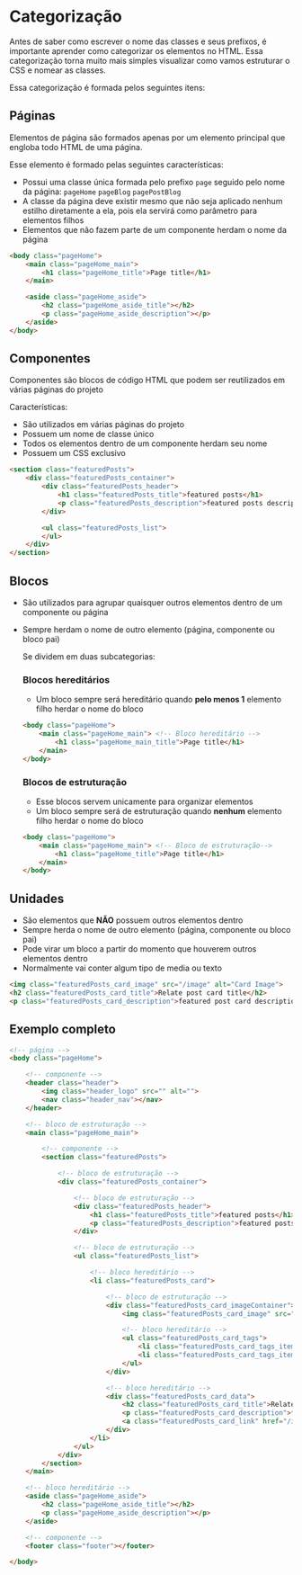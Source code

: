 # Categorização
Antes de saber como escrever o nome das classes e seus prefixos, é importante aprender como categorizar os elementos no HTML. 
Essa categorização torna muito mais simples visualizar como vamos estruturar o CSS e nomear as classes.

Essa categorização é formada pelos seguintes itens:

## Páginas
Elementos de página são formados apenas por um elemento principal que engloba todo HTML de uma página.

Esse elemento é formado pelas seguintes características:
- Possui uma classe única formada pelo prefixo `page` seguido pelo nome da página: `pageHome` `pageBlog` `pagePostBlog`
- A classe da página deve existir mesmo que não seja aplicado nenhum estilho diretamente a ela, pois ela servirá como parâmetro para elementos filhos
- Elementos que não fazem parte de um componente herdam o nome da página

```html
<body class="pageHome">
    <main class="pageHome_main">
		<h1 class="pageHome_title">Page title</h1>
    </main>

	<aside class="pageHome_aside">
		<h2 class="pageHome_aside_title"></h2>
		<p class="pageHome_aside_description"></p>
	</aside>
</body>
```

## Componentes
Componentes são blocos de código HTML que podem ser reutilizados em várias páginas do projeto

Características:
- São utilizados em várias páginas do projeto
- Possuem um nome de classe único
- Todos os elementos dentro de um componente herdam seu nome
- Possuem um CSS exclusivo

```html
<section class="featuredPosts">
	<div class="featuredPosts_container">
		<div class="featuredPosts_header">
			<h1 class="featuredPosts_title">featured posts</h1>
			<p class="featuredPosts_description">featured posts description</p>
		</div>

		<ul class="featuredPosts_list">
		</ul>
	</div>
</section>
```

## Blocos
- São utilizados para agrupar quaisquer outros elementos dentro de um componente ou página
- Sempre herdam o nome de outro elemento (página, componente ou bloco pai)    

	Se dividem em duas subcategorias:
    
    ### Blocos hereditários    
    - Um bloco sempre será hereditário quando **pelo menos 1** elemento filho herdar o nome do bloco
    ```html
	<body class="pageHome">
		<main class="pageHome_main"> <!-- Bloco hereditário -->
			<h1 class="pageHome_main_title">Page title</h1>
		</main>
	</body>
	```
    
    ### Blocos de estruturação    
    - Esse blocos servem unicamente para organizar elementos
    - Um bloco sempre será de estruturação quando **nenhum** elemento filho herdar o nome do bloco
    ```html
	<body class="pageHome">
		<main class="pageHome_main"> <!-- Bloco de estruturação-->
			<h1 class="pageHome_title">Page title</h1>
		</main>
	</body>
	```

## Unidades
- São elementos que **NÃO** possuem outros elementos dentro
- Sempre herda o nome de outro elemento (página, componente ou bloco pai)
- Pode virar um bloco a partir do momento que houverem outros elementos dentro
- Normalmente vai conter algum tipo de media ou texto

```html
<img class="featuredPosts_card_image" src="/image" alt="Card Image">
<h2 class="featuredPosts_card_title">Relate post card title</h2>
<p class="featuredPosts_card_description">featured post card description</p>
```

## Exemplo completo

```html
<!-- página -->
<body class="pageHome">

    <!-- componente -->
    <header class="header">
		<img class="header_logo" src="" alt="">
		<nav class="header_nav"></nav>
	</header>

    <!-- bloco de estruturação -->
    <main class="pageHome_main">

        <!-- componente -->
        <section class="featuredPosts">

            <!-- bloco de estruturação -->
            <div class="featuredPosts_container">

                <!-- bloco de estruturação -->
                <div class="featuredPosts_header">
                    <h1 class="featuredPosts_title">featured posts</h1> <!-- unidade -->
                    <p class="featuredPosts_description">featured posts description</p> <!-- unidade -->
                </div>

                <!-- bloco de estruturação -->
                <ul class="featuredPosts_list">

                    <!-- bloco hereditário -->
                    <li class="featuredPosts_card">

                        <!-- bloco de estruturação -->
                        <div class="featuredPosts_card_imageContainer">
                            <img class="featuredPosts_card_image" src="/image" alt="Card Image"> <!-- unidade -->

                            <!-- bloco hereditário -->
                            <ul class="featuredPosts_card_tags">
                                <li class="featuredPosts_card_tags_item">Category A</li> <!-- unidade -->
                                <li class="featuredPosts_card_tags_item">Category B</li> <!-- unidade -->
                            </ul>
                        </div>

                        <!-- bloco hereditário -->
                        <div class="featuredPosts_card_data">
                            <h2 class="featuredPosts_card_title">Relate post card title</h2> <!-- unidade -->
                            <p class="featuredPosts_card_description">featured post card description</p> <!-- unidade -->
                            <a class="featuredPosts_card_link" href="/item-link">Read More</a> <!-- unidade -->
                        </div>
                    </li>
                </ul>
            </div>
        </section>
    </main>

	<!-- bloco hereditário -->
	<aside class="pageHome_aside">
		<h2 class="pageHome_aside_title"></h2>
		<p class="pageHome_aside_description"></p>
	</aside>

    <!-- componente -->
    <footer class="footer"></footer>

</body>
```